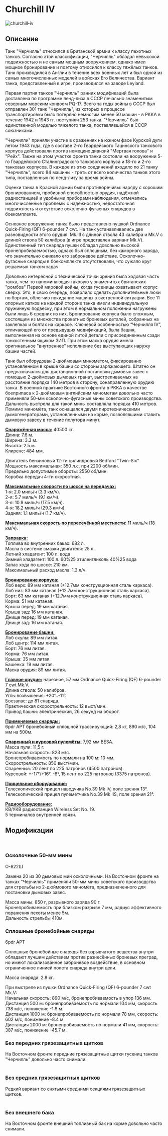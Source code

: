 # Churchill IV  
  
![churchill-iv](../images/churchill-iv.png)  
  
## Описание  
  
Танк "Черчилль" относился в Британской армии к классу пехотных танков. Согласно этой классификации, "Черчилль" обладал невысокой подвижностью и не самым мощным вооружением, однако имел мощное бронирование и поэтому относился к классу тяжёлых танков. Танк производился в Англии в течение всех военных лет и был одной из самых многочисленных моделей в войсках Его Величества. Вариант танка, представленный в игре, производился на заводе Leyland.  
  
Первая партия танков "Черчилль" ранних модификаций была доставлена по программе ленд-лиза в СССР печально знаменитым северным морским конвоем PQ-17. Всего за годы войны в СССР был отправлен 301 танк "Черчилль", из которых в процессе транспортировки было потеряно немногим менее 50 машин - в РККА в течение 1942 и 1943 гг. поступили 253 танка. "Черчилль" был единственной моделью тяжелого танка, поставлявшейся в СССР союзниками.  
  
"Черчилли" приняли участие в сражениях на южном фасе Курской дуги летом 1943 года, где в составе 2-го Гвардейского Тацинского танкового корпуса действовали против немецких дивизий "Мертвая голова" и "Рейх". Также на этом участке фронта танки состояли на вооружении 5-го Гвардейского Сталинградского танкового корпуса и 18-го и 2-го танковых корпусов. В каждое из этих соединений входило по 21 танку "Черчилль", всего 84 машины - треть от всего количества танков этого типа, поставленных по ленд-лизу за время войны.  
  
Оценки танка в Красной армии были противоречивы: наряду с хорошим бронированием, пробивной способностью орудия, надёжной радиостанцией и удобными приборами наблюдения, отмечались многочисленные проблемы с надёжностью, недостаточная подвижность и отсутствие осколочно-фугасных снарядов в боекомплекте.  
  
Основное вооружение танка было представлено пушкой Ordnance Quick-Firing (QF) 6-pounder 7 cwt. На танк устанавливались две разновидности этого орудия: Mk.III с длиной ствола 43 калибра и Mk.V с длиной ствола 50 калибров (в игре представлен вариант Mk.V). Единственный тип снаряда пушки обладал довольно высокой бронепробиваемостью, однако был сплошным, без каморного заряда, что значительно снижало его заброневое действие. Осколочно-фугасные снаряды в боекомплекте отсутствовали, что сужало круг решаемых танком задач.  
  
Довольно интересной с технической точки зрения была ходовая часть танка, чем-то напоминающая таковую у знаменитых британских "ромбов" Первой мировой войны, когда гусеницы охватывают корпус сверху. Это, в свою очередь, позволило сделать дополнительные люки по бортам, облегчив покидание машины в экстренной ситуации. Все 11 опорных катков на каждой стороне танка имели индивидуальную пружинную подвеску, при этом в нормальном положении нагружены были лишь 6 средних из них. Бронирование корпуса было сложным, состоящим из множества прокатных броневых деталей, собранных на заклепках и болтах на каркасе. Ключевой особенностью “Черчилля IV”, отличающей его от предыдущих модификаций, была башня, выполненная на основе единой литой детали с присоединенным сзади тонкостенным ящиком ЗИП. При этом маска орудия имела оригинальное "внутреннее" исполнение без выступающих наружу башни частей.  
  
Танк был оборудован 2-дюймовым минометом, фиксированно установленном в крыше башни со стороны заряжающего. Штатно он предназначался для дистанционной постановки дымовых завес с помощью 2-дюймовых дымовых гранат, выстреливаемых на расстояние порядка 140 метров в сторону, сонаправленную орудию танка. В военной практике Восточного фронта в РККА в качестве боеприпаса к 2-дюймовым английским минометам довольно часто применяли 50-мм осколочно-фугасные мины советского производства. Дальность выстрела для такой мины составляла порядка 410 метров. Помимо миномёта, танк оснащался двумя пиротехническими дымогенераторами, установленными на корме, позволявшими ставить дымовую завесу в течение полутора минут.  
  
<b><u>Снаряжённая масса:</u></b> 40500 кг.  
Длина: 7.6 м.  
Ширина: 3.3 м.  
Высота: 2.5 м.  
Клиренс: 484 мм.  
  
Двигатель бензиновый 12-ти цилиндровый Bedford "Twin-Six"  
Мощность максимальная: 350 л.с. при 2200 об/мин.  
Предельно допустимые обороты: 2550 об/мин.  
Коробка передач 4-ти скоростная.  
  
<b><u>Максимальные скорости по шоссе на передачах:</u></b>  
1-я: 2.0 миль/ч (3.3 км/ч).  
2-я: 5.7 миль/ч (9.1 км/ч).  
3-я: 10.9 миль/ч (17.5 км/ч).  
4-я: 18.2 миль/ч (29.3 км/ч).  
Задняя: 1.1 миль/ч (1.7 км/ч).  
  
<b><u>Максимальная скорость по пересечённой местности:</u></b> 11 миль/ч (18 км/ч).  
  
<b><u>Заправка:</u></b>  
Топлива во внутренних баках: 682 л.  
Масла в системе смазки двигателя: 25 л.  
Летний хладагент: 100 л. вода  
Зимний хладагент: 100 л. 60%25 этиленгликоль 40%25 вода  
Запас хода по шоссе: 210 км.  
Максимальный расход масла: 1.3 л/ч.  
  
<b><u>Бронирование корпуса:</u></b>  
Лоб верх: 89 мм катаная (+12.7мм конструкционная сталь каркаса).  
Лоб низ: 83 мм катаная (+12.7мм конструкционная сталь каркаса).  
Борт: 63 мм катаная (+12.7мм конструкционная сталь каркаса).  
Корма: 51 мм катаная.  
Крыша перед: 19 мм катаная.  
Крыша зад: 16 мм катаная.  
Днище перед: 19 мм катаная.  
Днище зад: 16 мм катаная.  
  
<b><u>Бронирование башни:</u></b>  
Лоб скулы: 89 мм литая.  
Лоб центр: 114 мм литая.  
Борт: 76 мм литая.  
Корма: 76 мм литая.  
Крыша: 35 мм литая.  
Башенка: 19 мм литая.  
Маска орудия: 89 мм литая.  
  
<b><u>Главное орудие:</u></b> нарезное, 57 мм Ordnance Quick-Firing (QF) 6-pounder 7 cwt Mk.V.  
Длина ствола: 50 калибров.  
Углы возвышения: +20°..-11°.  
Боезапас: до 81 снаряда.  
Практическая скорострельность: 12 выст/мин.  
Привод башни: электрический, 26 секунд на оборот.  
  
<b><u>Применяемые снаряды:</u></b>  
6pdr APT бронебойный сплошной трассирующий: 2,8 кг, 890 м/с, 104 мм на 500м.  
  
<b><u>Спаренный и курсовой пулемёты:</u></b> 7,92 мм BESA.  
Масса пули: 11,5 г.  
Начальная скорость: 823 м/с.  
Бронепробиваемость по нормали на 100 м: 10 мм.  
Скорострельность: 850 выст/мин.  
Спаренный: 20 лент по 225 патронов (4500 патронов).  
Курсовой: +-17°/+16°..-8°, 15 лент по 225 патронов (3375 патронов).  
  
<b><u>Прицельное оборудование:</u></b>  
Телескопический прицел наводчика No.39 Mk IV, поле зрения 13°.  
Телескопический прицел пулеметчика No.39 Mk IIS, поле зрения 21°.  
  
<b><u>Радиооборудование:</u></b>  
КВ/УКВ радиостанция Wireless Set No. 19.  
5 терминалов внутренней связи.  
  
## Модификации  
  ﻿
  
### Осколочные 50-мм мины  
  
О-822Ш  
  
Замена 20 из 30 дымовых мин осколочными. На Восточном фронте на танках "Черчилль" применяли 50-мм мины советского производства для стрельбы из 2-дюймового миномёта, предназначенного для постановки дымовых завес.  
  
Масса мины: 850 г, разрывного заряда 90 г.  
Бронепробиваемость при близком разрыве 7 мм, радиус эффективного поражения пехоты менее 5м.  
Дальность стрельбы 410м.  ﻿
  
### Сплошные бронебойные снаряды  
  
6pdr APT  
  
Сплошные бронебойные снаряды без взрывчатого вещества внутри обладают лучшим действием против разнесённых броневых преград, но имеют локализованное заброневое воздействие, в основном ограниченное линией полета снаряда внутри цели.  
  
Масса снаряда: 2.8 кг.  
  
При выстреле из пушки Ordnance Quick-Firing (QF) 6-pounder 7 cwt Mk.V:  
Начальная скорость: 890 м/с, бронепробиваемость в упор 136 мм.  
Дистанция 500 м: бронепробиваемость по нормали 104 мм, скорость 738 м/с, понижение -1.8 м.  
Дистанция 1000 м: бронепробиваемость по нормали 78 мм, скорость: 602 м/с, понижение -8.4 м.  
Дистанция 2000 м: бронепробиваемость по нормали 41 мм, скорость: 387 м/с, понижение -45.7 м.  ﻿
  
### Без передних грязезащитных щитков  
  
На Восточном фронте передние грязезащитные щитки гусениц танков "Черчилль" довольно часто снимали.  
  ﻿
  
### Без средних грязезащитных щитков  
  
Редкий вариант со снятыми средними секциями грязезащитных щитков.  
  ﻿
  
### Без внешнего бака  
  
На Восточном фронте внешний топливный бак на корме довольно часто снимали.  